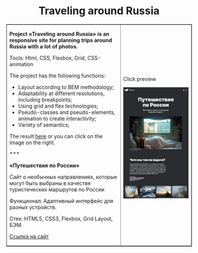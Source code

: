 <h1 align="center">Traveling around Russia</h1>
<table border="1">
  <tr>
    <td>
      <p><strong>Project «Traveling around Russia» is an responsive site for planning trips around Russia with a lot of photos.</strong></p>
      <p>Tools: Html, CSS, Flexbox, Grid, CSS-animation</p>
      <p>The project has the following functions: </p>
      <ul>
        <li>Layout according to BEM methodology;</li>
        <li>Adaptability at different resolutions, including breakpoints;</li>
        <li>Using grid and flex technologies;</li>
        <li>Pseudo-classes and pseudo-elements, animation to create interactivity;</li>
        <li>Variety of semantics;</li>        
      </ul>
      <p>The result <a href="https://zulfiyakurmanaeva.github.io/russian-travel/index.html" target="_blank">here</a> or you can click on the image on the right.</p>
      <p>***</p>
      <p><strong>«Путешествия по России»</strong></p>
      <p>Сайт о необычных направлениях, которые могут быть выбраны в качестве туристических маршрутов по России</p>
      <p>Функционал: Адаптивный интерфейс для разных устройств.</p>
      <p>Стек: HTML5, CSS3, Flexbox, Grid Layout, БЭМ.</p>
      <p><a href="https://zulfiyakurmanaeva.github.io/russian-travel/index.html" target="_blank">Ссылка на сайт</a></p>
      </td>
    <td>
      <p>Click preview</p>
      <a href="https://zulfiyakurmanaeva.github.io/russian-travel/index.html"><img src="./images/travelRussia.jpg" alt="Travel around Russia preview"></a>
    </td>
  </tr>
</table>
